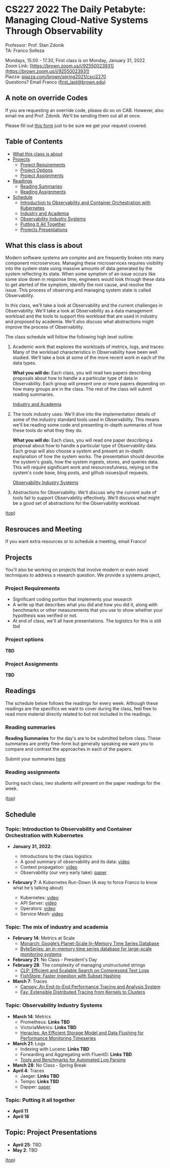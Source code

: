 # CS227 2022 The Daily Petabyte: Managing Cloud-Native Systems Through Observability
Professor: Prof. Stan Zdonik  
TA: Franco Solleza  
  
Mondays, 15.00 - 17.30, First class is on Monday, January 31, 2022  
Zoom Link: [https://brown.zoom.us/j/92550023931](https://brown.zoom.us/j/92550023931)  
Piazza: [piazza.com/brown/spring2021/csci2270](piazza.com/brown/spring2022/csci2270)  
Questions? Email Franco (first_last@brown.edu)  

## A note on override Codes

If you are requesting an override code, please do so on CAB. However, also email me and
Prof. Zdonik. We'll be sending them out all at once.

Please fill out [this form](https://forms.gle/hmEo8XNZzKG15L7J7) just to be sure we get your request covered.

## Table of Contents

* [What this class is about](#what-this-class-is-about)
* [Projects](#projects)
    * [Project Requirements](#project-requirements)
    * [Project Options](#project-options)
    * [Project Assignments](#project-assignments)
* [Readings](#readings)
    * [Reading Summaries](#reading-summaries)
    * [Reading Assignments](#reading-assignments)
* [Schedule](#schedule)
    * [Introduction to Observability and Container Orchestration with Kubernetes](#topic-introduction-to-observability-and-container-orchestration-with-kubernetes)
    * [Industry and Academia](#topic-the-mix-of-industry-and-academia)
    * [Observability Industry Systems](#topic-observability-industry-systems)
    * [Putting It All Together](#topic-putting-it-all-together)
    * [Projects Presentations](#topic-projects-presentations)

## What this class is about

Modern software systems are complex and are frequently broken into many component microservices.
Managing these microservices requires visibility into the system state using massive amounts of
data generated by the system reflecting its state. When some symptom of an issue occurs like
some slow down in response time, engineers would look through these data to get alerted of the
symptom, identify the root cause, and resolve the issue. This process of observing and managing
system state is called Observability.

In this class, we'll take a look at Observability and the current challenges in Observability.
We'll take a look at Observability as a data management workload and the tools to support this
workload that are used in industry and proposed by academia. We'll also discuss what abstractions
might improve the process of Observability.

The class schedule will follow the following high level outline:

1. Academic work that explores the workloads of metrics, logs, and traces: Many of the workload
   characteristics in Observability have been well studied. We'll take a look at some of the more
   recent work in each of the data types.

   **What you will do:** Each class, you will read two papers describing proposals about how to
   handle a a particular type of data in Observability. Each group will present one or more papers
   depending on how many groups are in the class. The rest of the class will submit reading
   summaries.

   [Industry and Academia](#topic-the-mix-of-industry-and-academia)

2. The tools industry uses: We'll dive into the implementation details of some of the industry
   standard tools used in Observability. This means we'll be reading some code and presenting
   in-depth summaries of how these tools do what they they do.

   **What you will do:** Each class, you will read one paper describing a proposal about how to
   handle a particular type of Observability data. Each group will also choose a system and present
   an in-depth explanation of how the system works. The presentation should describe the system's
   goals, how the system ingests, stores, and queries data. This will require significant work and
   resourcesfulness, relying on the system's code base, blog posts, and github issues/pull
   requests.

   [Observability Industry Systems](#topic-observability-industry-systems)

3. Abstractions for Observability: We'll discuss why the current suite of tools fail to support
   Observability effectively. We'll discuss what might be a good set of abstractions for the
   Observability workload.

([top](#table-of-contents))

## Resrouces and Meeting

If you want extra resources or to schedule a meeting, email Franco!

## Projects

You'll also be working on projects that involve modern or even novel techniques
to address a research question. We provide a systems project, 

### Project Requirements

* Significant coding portion that implements your research
* A write up that describes what you did and how you did it, along with benchmarks or
other measurements that you use to show whether your hypothesis was verified or not.
* At end of class, we'll all have presentations. The logistics for this is still tbd

### Project options

**TBD**

<!---

* **Systems Project**: In this project, you will implement a TSDB in Rust. It will support
writing entries into persistent storage, reading and filtering these entries similar to a
`SELECT` with a `WHERE` clause, and simple aggregations. We will benchmark your project
using synthetic data we will make available. Details can be found
[here][100].

* **Analytics Project**: In this project, you will implement a time series
nearest-neighbor classifier. This requires finding a distance measure like Euclidean
Distance or DTW, a representation, or both, with which you find nearest neighbors of a
specific timeseries. We will benchmark your project using the UCR/UEA time series
archive. Details can be found [here][101].

-->

### Project Assignments

**TBD**

<!---
You can sign-up for your project [here][102]  
Final project assignments can be found [here][103]  
-->

## Readings

The schedule below follows the readings for every week. Although these readings are the
specifics we want to cover during the class, feel free to read more material directly
related to but not included in the readings.

### Reading summaries

**Reading Summaries** for the day's are to be submitted before class. These summaries are
pretty free-form but generally speaking we want you to compare and contrast the approaches
in each of the papers.

Submit your summaries [here][200]

### Reading assignments

During each class, two students will present on the paper readings for the week.

<!--
Sign up for your presentation preference [here][104]  
Final presentation assignments can be found [here][103]  
-->

([top](#table-of-contents))

## Schedule

### Topic: Introduction to Observability and Container Orchestration with Kubernetes

* **January 31, 2022**:
  * Introductions to the class logistics
  * A good summary of observability and its data: [video](https://www.youtube.com/watch?v=_OXYCzwFd1Y)
  * Context propagation: [video](https://www.youtube.com/watch?v=gviWKCXwyvY)
  * Observability (our very early take): [paper](https://people.csail.mit.edu/tatbul/publications/sigmod_record20.pdf)

* **February 7**: A Kubernetes Run-Down (A way to force Franco to know what he's talking about)
  * Kubernetes: [video](https://www.youtube.com/watch?v=ZuIQurh_kDk)
  * API Server: [video](https://www.youtube.com/watch?v=ryeINNfVOi8)
  * Operators: [video](https://www.youtube.com/watch?v=i9V4oCa5f9I)
  * Service Mesh: [video](https://www.youtube.com/watch?v=6zDrLvpfCK4)

### Topic: The mix of industry and academia

* **February 14**: Metrics at Scale
  * [Monarch: Google’s Planet-Scale In-Memory Time Series Database](http://www.vldb.org/pvldb/vol13/p3181-adams.pdf)
  * [ByteSeries: an in-memory time series database for large-scale monitoring systems](https://dl.acm.org/doi/10.1145/3419111.3421289)
* **February 21**: No Class - President's Day
* **February 28**: The complexity of managing unstructured strings
  * [CLP: Efficient and Scalable Search on Compressed Text Logs](https://www.usenix.org/system/files/conference/nsdi14/nsdi14-paper-lim.pdf)
  * [FishStore: Faster Ingestion with Subset Hashing](https://badrish.net/papers/fishstore-sigmod19.pdf)
* **March 7**: Traces
  * [Canopy: An End-to-End Performance Tracing and Analysis System](https://research.facebook.com/publications/canopy-end-to-end-performance-tracing-at-scale/)
  * [Fay: Extensible Distributed Tracing from Kernels to Clusters](https://dl.acm.org/doi/10.1145/2382553.2382555)

### Topic: Observability Industry Systems

* **March 14**: Metrics
  * Prometheus: **Links TBD**
  * VictoriaMetrics: **Links TBD**
  * [Heracles: An Efficient Storage Model and Data Flushing for Performance Monitoring Timeseries](https://www.vldb.org/pvldb/vol14/p1080-wang.pdf)
* **March 21**: Logs
  * Indexing with Lucene: **Links TBD**
  * Forwarding and Aggregating with FluentD: **Links TBD**
  * [Tools and Benchmarks for Automated Log Parsing](https://arxiv.org/pdf/1811.03509.pdf)
* **March 28**: No Class - Spring Break
* **April 4**: Traces
  * Jaeger: **Links TBD**
  * Tempo: **Links TBD**
  * Dapper: [paper](https://research.google/pubs/pub36356/)

### Topic: Putting it all together
* **April 11**
* **April 18**

## Topic: Project Presentations
* **April 25**: TBD
* **May 2**: TBD

([top](#table-of-contents))

[//]: # (Links)

[//]: # (Prometheus readings)
[1]: https://bit.ly/37uwAUV  
[2]: https://ganeshvernekar.com/blog/prometheus-tsdb-the-head-block/  
[3]: https://ganeshvernekar.com/blog/prometheus-tsdb-wal-and-checkpoint/  
[4]: https://ganeshvernekar.com/blog/prometheus-tsdb-mmapping-head-chunks-from-disk/  
[5]: https://ganeshvernekar.com/blog/prometheus-tsdb-persistent-block-and-its-index/  

[//]: # (Prometheus issues)
[6]: https://sysdig.com/blog/challenges-scale-prometheus/  
[7]: https://www.youtube.com/watch?v=49BGvC1coG4  

[//]: # (Other Storage Strategies)
[8]: https://blog.timescale.com/blog/time-series-data-why-and-how-to-use-a-relational-database-instead-of-nosql-d0cd6975e87c/  
[9]: ./papers/btrdb.pdf  

[//]: # (TSDBs at Scale)
[10]: http://www.vldb.org/pvldb/vol13/p3181-adams.pdf  
[11]: https://m3db.io/docs/m3db/architecture/  

[//]: # (Analytics Databases)
[12]: ./papers/kshape.pdf  
[13]: http://www.cs.utah.edu/~lifeifei/papers/timon.pdf  

[//]: # (Anomaly Detection)
[14]: http://www.vldb.org/pvldb/vol13/p1821-boniol.pdf  
[15]: https://arxiv.org/pdf/1906.03821.pdf  

[//]: # (Representation Learning)
[16]: https://dl.acm.org/doi/pdf/10.14778/3342263.3342648  
[17]: https://papers.nips.cc/paper/8634-learning-representations-for-time-series-clustering.pdf  

[//]: # (Metrics)
[18]: https://www.csl.cornell.edu/~delimitrou/papers/2019.asplos.seer.pdf  
[19]: https://arxiv.org/pdf/1709.06686.pdf  

[//]: # (Traces)
[20]: https://cacm.acm.org/magazines/2020/3/243034-pivot-tracing/fulltext  
[21]: https://research.fb.com/wp-content/uploads/2017/10/sosp17-final14.pdf  

[//]: # (Observability)
[22]: https://dl.acm.org/doi/pdf/10.1145/3401025.3401740  


[//]: # (Introduction)
[23]: https://www.youtube.com/watch?v=C4YV-9CrawA  
[24]: https://www.youtube.com/watch?v=xwnwVeYlP8o  

[25]: ./papers/gorilla.pdf  
[26]: https://dl.acm.org/doi/10.1145/3419111.3421289  

[//]: # (Projects)
[100]: systems-project.md
[101]: analytics-project.md
[102]: https://forms.gle/EUphDfs9Y4AVdqjRA
[103]: https://docs.google.com/spreadsheets/d/1AYFCVcBeGGeLPdDvrSGCuiLeKQh6m1k-OIvkrX1m1a8/edit?usp=sharing
[104]: https://forms.gle/ZfSHsCxFwB1f59NG9

[//]: # (Reading summary submission form)
[200]: https://forms.gle/e12FbVs7tVWEuwKy8

[//]: # (Presentations)
[301]: ./presentations/class1.pdf
